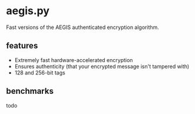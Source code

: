 # aegis.py
Fast versions of the AEGIS authenticated encryption algorithm.

## features
- Extremely fast hardware-accelerated encryption
- Ensures authenticity (that your encrypted message isn't tampered with)
- 128 and 256-bit tags

## benchmarks
todo
